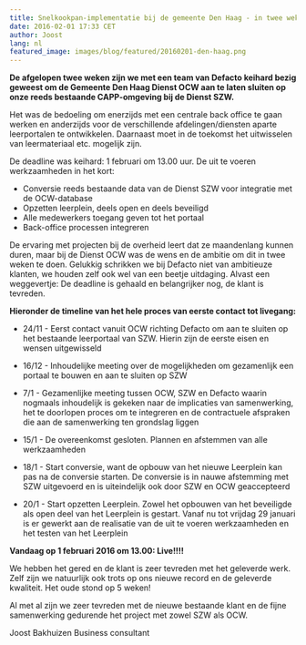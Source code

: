 ```yaml
---
title: Snelkookpan-implementatie bij de gemeente Den Haag - in twee weken uit en thuis!
date: 2016-02-01 17:33 CET
author: Joost
lang: nl
featured_image: images/blog/featured/20160201-den-haag.png
---
```


**De afgelopen twee weken zijn we met een team van Defacto keihard bezig geweest om de Gemeente Den Haag Dienst OCW aan te laten sluiten op onze reeds bestaande CAPP-omgeving bij de Dienst SZW.**

Het was de bedoeling om enerzijds met een centrale back office te gaan werken en anderzijds voor de verschillende afdelingen/diensten aparte leerportalen te ontwikkelen. Daarnaast moet in de toekomst het uitwisselen van leermateriaal etc. mogelijk zijn.  

De deadline was keihard: 1 februari om 13.00 uur. De uit te voeren werkzaamheden in het kort:

* Conversie reeds bestaande data van de Dienst SZW voor integratie met de OCW-database
* Opzetten leerplein, deels open en deels beveiligd
* Alle medewerkers toegang geven tot het portaal
* Back-office processen integreren

De ervaring met projecten bij de overheid leert dat ze maandenlang kunnen duren, maar bij de Dienst OCW was de wens en de ambitie om dit in twee weken te doen. Gelukkig schrikken we bij Defacto niet van ambitieuze klanten, we houden zelf ook wel van een beetje uitdaging. Alvast een weggevertje: De deadline is gehaald en belangrijker nog, de klant is tevreden.  

**Hieronder de timeline van het hele proces van eerste contact tot livegang:**

* 24/11 - Eerst contact vanuit OCW richting Defacto om aan te sluiten op het bestaande leerportaal van SZW. Hierin zijn de eerste eisen en wensen uitgewisseld

* 16/12 - Inhoudelijke meeting over de mogelijkheden om gezamenlijk een portaal te bouwen en aan te sluiten op SZW

* 7/1 - Gezamenlijke meeting tussen OCW, SZW en Defacto waarin nogmaals inhoudelijk is gekeken naar de implicaties van samenwerking, het te doorlopen proces om te integreren en de contractuele afspraken die aan de samenwerking ten grondslag liggen

* 15/1 -  De overeenkomst gesloten. Plannen en afstemmen van alle werkzaamheden

* 18/1 - Start conversie, want de opbouw van het nieuwe Leerplein kan pas na de conversie starten. De conversie is in nauwe afstemming met SZW uitgevoerd en is uiteindelijk ook door SZW en OCW geaccepteerd

* 20/1 - Start opzetten Leerplein. Zowel het opbouwen van het beveiligde als open deel van het Leerplein is gestart. Vanaf nu tot vrijdag 29 januari is er gewerkt aan de realisatie van de uit te voeren werkzaamheden en het testen van het Leerplein

**Vandaag op 1 februari 2016 om 13.00: Live!!!!**

We hebben het gered en de klant is zeer tevreden met het geleverde werk. Zelf zijn we natuurlijk ook trots op ons nieuwe record en de geleverde kwaliteit. Het oude stond op 5 weken!

Al met al zijn we zeer tevreden met de nieuwe bestaande klant en de fijne samenwerking gedurende het project met zowel SZW als OCW.  

Joost Bakhuizen
Business consultant
